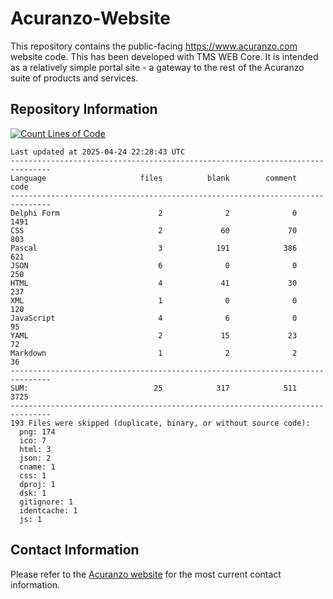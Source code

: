 # Acuranzo-Website
This repository contains the public-facing https://www.acuranzo.com website code. This has been developed with TMS WEB Core. It is intended as a relatively simple portal site - a gateway to the rest of the Acuranzo suite of products and services. 

## Repository Information
[![Count Lines of Code](https://github.com/lanboss-ltd/Acuranzo-Website/actions/workflows/main.yml/badge.svg)](https://github.com/lanboss-ltd/Acuranzo-Website/actions/workflows/main.yml)
<!--CLOC-START -->
```
Last updated at 2025-04-24 22:28:43 UTC
-------------------------------------------------------------------------------
Language                     files          blank        comment           code
-------------------------------------------------------------------------------
Delphi Form                      2              2              0           1491
CSS                              2             60             70            803
Pascal                           3            191            386            621
JSON                             6              0              0            250
HTML                             4             41             30            237
XML                              1              0              0            120
JavaScript                       4              6              0             95
YAML                             2             15             23             72
Markdown                         1              2              2             36
-------------------------------------------------------------------------------
SUM:                            25            317            511           3725
-------------------------------------------------------------------------------
193 Files were skipped (duplicate, binary, or without source code):
  png: 174
  ico: 7
  html: 3
  json: 2
  cname: 1
  css: 1
  dproj: 1
  dsk: 1
  gitignore: 1
  identcache: 1
  js: 1
```
<!--CLOC-END-->

## Contact Information
Please refer to the [Acuranzo website](https://www.acuranzo.com) for the most current contact information.
